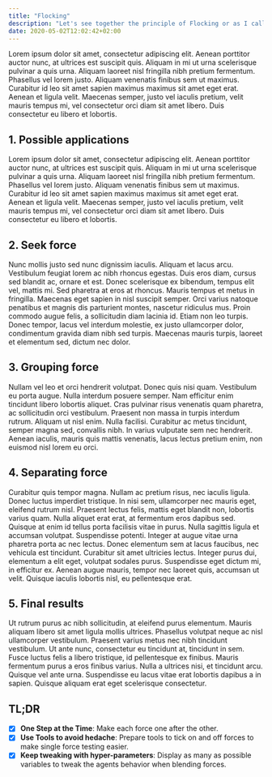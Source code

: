 ```yaml
---
title: "Flocking"
description: "Let's see together the principle of Flocking or as I call it: how to move a group of agents together."
date: 2020-05-02T12:02:42+02:00
---
```


Lorem ipsum dolor sit amet, consectetur adipiscing elit. Aenean porttitor auctor nunc, at ultrices est suscipit quis. Aliquam in mi ut urna scelerisque pulvinar a quis urna. Aliquam laoreet nisl fringilla nibh pretium fermentum. Phasellus vel lorem justo. Aliquam venenatis finibus sem ut maximus. Curabitur id leo sit amet sapien maximus maximus sit amet eget erat. Aenean et ligula velit. Maecenas semper, justo vel iaculis pretium, velit mauris tempus mi, vel consectetur orci diam sit amet libero. Duis consectetur eu libero et lobortis.

## 1. Possible applications
Lorem ipsum dolor sit amet, consectetur adipiscing elit. Aenean porttitor auctor nunc, at ultrices est suscipit quis. Aliquam in mi ut urna scelerisque pulvinar a quis urna. Aliquam laoreet nisl fringilla nibh pretium fermentum. Phasellus vel lorem justo. Aliquam venenatis finibus sem ut maximus. Curabitur id leo sit amet sapien maximus maximus sit amet eget erat. Aenean et ligula velit. Maecenas semper, justo vel iaculis pretium, velit mauris tempus mi, vel consectetur orci diam sit amet libero. Duis consectetur eu libero et lobortis.

## 2. Seek force
Nunc mollis justo sed nunc dignissim iaculis. Aliquam et lacus arcu. Vestibulum feugiat lorem ac nibh rhoncus egestas. Duis eros diam, cursus sed blandit ac, ornare et est. Donec scelerisque ex bibendum, tempus elit vel, mattis mi. Sed pharetra at eros at rhoncus. Mauris tempus et metus in fringilla. Maecenas eget sapien in nisl suscipit semper. Orci varius natoque penatibus et magnis dis parturient montes, nascetur ridiculus mus. Proin commodo augue felis, a sollicitudin diam lacinia id. Etiam non leo turpis. Donec tempor, lacus vel interdum molestie, ex justo ullamcorper dolor, condimentum gravida diam nibh sed turpis. Maecenas mauris turpis, laoreet et elementum sed, dictum nec dolor.


## 3. Grouping force
Nullam vel leo et orci hendrerit volutpat. Donec quis nisi quam. Vestibulum eu porta augue. Nulla interdum posuere semper. Nam efficitur enim tincidunt libero lobortis aliquet. Cras pulvinar risus venenatis quam pharetra, ac sollicitudin orci vestibulum. Praesent non massa in turpis interdum rutrum. Aliquam ut nisl enim. Nulla facilisi. Curabitur ac metus tincidunt, semper magna sed, convallis nibh. In varius vulputate sem nec hendrerit. Aenean iaculis, mauris quis mattis venenatis, lacus lectus pretium enim, non euismod nisl lorem eu orci.

## 4. Separating force
Curabitur quis tempor magna. Nullam ac pretium risus, nec iaculis ligula. Donec luctus imperdiet tristique. In nisi sem, ullamcorper nec mauris eget, eleifend rutrum nisl. Praesent lectus felis, mattis eget blandit non, lobortis varius quam. Nulla aliquet erat erat, at fermentum eros dapibus sed. Quisque at enim id tellus porta facilisis vitae in purus. Nulla sagittis ligula et accumsan volutpat. Suspendisse potenti. Integer at augue vitae urna pharetra porta ac nec lectus. Donec elementum sem at lacus faucibus, nec vehicula est tincidunt. Curabitur sit amet ultricies lectus. Integer purus dui, elementum a elit eget, volutpat sodales purus. Suspendisse eget dictum mi, in efficitur ex. Aenean augue mauris, tempor nec laoreet quis, accumsan ut velit. Quisque iaculis lobortis nisl, eu pellentesque erat.

## 5. Final results
Ut rutrum purus ac nibh sollicitudin, at eleifend purus elementum. Mauris aliquam libero sit amet ligula mollis ultrices. Phasellus volutpat neque ac nisl ullamcorper vestibulum. Praesent varius metus nec nibh tincidunt vestibulum. Ut ante nunc, consectetur eu tincidunt at, tincidunt in sem. Fusce luctus felis a libero tristique, id pellentesque ex finibus. Mauris fermentum purus a eros finibus varius. Nulla a ultrices nisi, et tincidunt arcu. Quisque vel ante urna. Suspendisse eu lacus vitae erat lobortis dapibus a in sapien. Quisque aliquam erat eget scelerisque consectetur. 

## TL;DR
* [X] __One Step at the Time__: Make each force one after the other.
* [X] __Use Tools to avoid hedache__: Prepare tools to tick on and off forces to make single force testing easier.
* [X] __Keep tweaking with hyper-parameters__: Display as many as possible variables to tweak the agents behavior when blending forces.